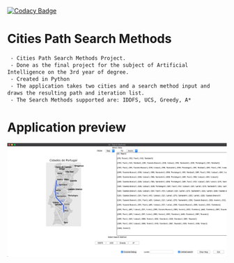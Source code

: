 [![Codacy Badge](https://api.codacy.com/project/badge/Grade/1fde22d6d46a433986d24728f2eebac5)](https://www.codacy.com?utm_source=github.com&amp;utm_medium=referral&amp;utm_content=7Backwards/ProjetoFronteiras&amp;utm_campaign=Badge_Grade)

# Cities Path Search Methods
```alpha
 - Cities Path Search Methods Project.
 - Done as the final project for the subject of Artificial Intelligence on the 3rd year of degree.
 - Created in Python
 - The application takes two cities and a search method input and draws the resulting path and iteration list.
 - The Search Methods supported are: IDDFS, UCS, Greedy, A*
```

# Application preview

![alt text](https://github.com/7Backwards/Cities-Path-Search-Methods-Python/blob/master/Preview_Application/Example.png)



